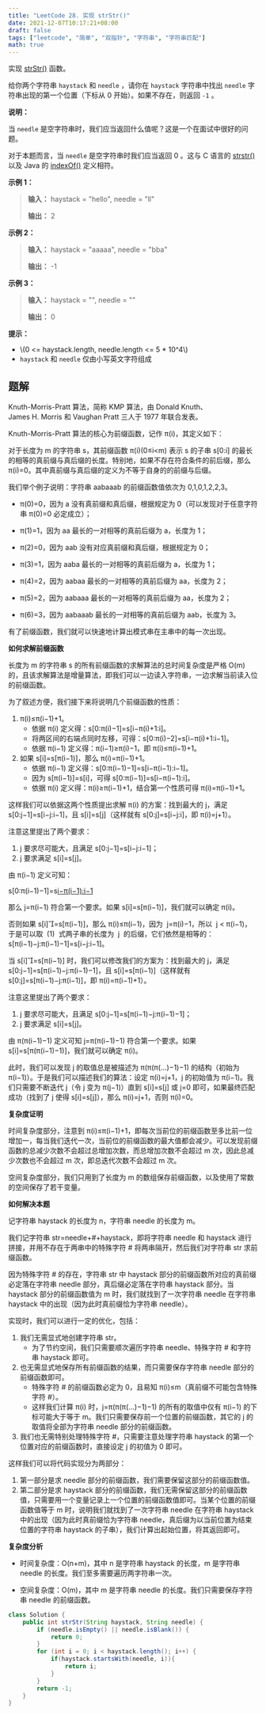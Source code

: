 ```yaml
---
title: "LeetCode 28. 实现 strStr()"
date: 2021-12-07T10:17:21+08:00
draft: false
tags: ["leetcode", "简单", "双指针", "字符串", "字符串匹配"]
math: true
---
```


实现 [strStr()](https://baike.baidu.com/item/strstr/811469) 函数。

给你两个字符串 `haystack` 和 `needle` ，请你在 `haystack` 字符串中找出 `needle` 字符串出现的第一个位置（下标从 0 开始）。如果不存在，则返回 `-1` 。

<!--more-->

**说明：**

当 `needle` 是空字符串时，我们应当返回什么值呢？这是一个在面试中很好的问题。

对于本题而言，当 `needle` 是空字符串时我们应当返回 0 。这与 C 语言的 [strstr()](https://baike.baidu.com/item/strstr/811469) 以及 Java 的 [indexOf()](<https://docs.oracle.com/javase/7/docs/api/java/lang/String.html#indexOf(java.lang.String)>) 定义相符。

**示例 1：**

> **输入：** haystack = "hello", needle = "ll"
> 
> **输出：** 2

**示例 2：**

> **输入：** haystack = "aaaaa", needle = "bba"
> 
> **输出：** -1

**示例 3：**

> **输入：** haystack = "", needle = ""
> 
> **输出：** 0

**提示：**

- \\(0 <= haystack.length, needle.length <= 5 \* 10^4\\)
- `haystack` 和 `needle` 仅由小写英文字符组成

## 题解

Knuth-Morris-Pratt 算法，简称 KMP 算法，由 Donald Knuth、James H. Morris 和 Vaughan Pratt 三人于 1977 年联合发表。

Knuth-Morris-Pratt 算法的核心为前缀函数，记作 π(i)，其定义如下：

对于长度为 m 的字符串 s，其前缀函数 π(i)(0≤i<m) 表示 s 的子串 s[0:i] 的最长的相等的真前缀与真后缀的长度。特别地，如果不存在符合条件的前后缀，那么 π(i)=0。其中真前缀与真后缀的定义为不等于自身的的前缀与后缀。

我们举个例子说明：字符串 aabaaab 的前缀函数值依次为 0,1,0,1,2,2,3。

- π(0)=0，因为 a 没有真前缀和真后缀，根据规定为 0（可以发现对于任意字符串 π(0)=0 必定成立）；

- π(1)=1，因为 aa 最长的一对相等的真前后缀为 a，长度为 1；

- π(2)=0，因为 aab 没有对应真前缀和真后缀，根据规定为 0；

- π(3)=1，因为 aaba 最长的一对相等的真前后缀为 a，长度为 1；

- π(4)=2，因为 aabaa 最长的一对相等的真前后缀为 aa，长度为 2；

- π(5)=2，因为 aabaaa 最长的一对相等的真前后缀为 aa，长度为 2；

- π(6)=3，因为 aabaaab 最长的一对相等的真前后缀为 aab，长度为 3。

有了前缀函数，我们就可以快速地计算出模式串在主串中的每一次出现。

**如何求解前缀函数**

长度为 m 的字符串 s 的所有前缀函数的求解算法的总时间复杂度是严格 O(m) 的，且该求解算法是增量算法，即我们可以一边读入字符串，一边求解当前读入位的前缀函数。

为了叙述方便，我们接下来将说明几个前缀函数的性质：

1. π(i)≤π(i−1)+1。
   - 依据 π(i) 定义得：s[0:π(i)−1]=s[i−π(i)+1:i]。
   - 将两区间的右端点同时左移，可得：s[0:π(i)−2]=s[i−π(i)+1:i−1]。
   - 依据 π(i−1) 定义得：π(i−1)≥π(i)−1，即 π(i)≤π(i−1)+1。
2. 如果 s[i]=s[π(i−1)]，那么 π(i)=π(i−1)+1。
   - 依据 π(i−1) 定义得：s[0:π(i−1)−1]=s[i−π(i−1):i−1]。
   - 因为 s[π(i−1)]=s[i]，可得 s[0:π(i−1)]=s[i−π(i−1):i]。
   - 依据 π(i) 定义得：π(i)≥π(i−1)+1，结合第一个性质可得 π(i)=π(i−1)+1。

这样我们可以依据这两个性质提出求解 π(i) 的方案：找到最大的 j，满足 s[0:j−1]=s[i−j:i−1]，且 s[i]=s[j]（这样就有 s[0:j]=s[i−j:i]，即 π(i)=j+1）。

注意这里提出了两个要求：

1. j 要求尽可能大，且满足 s[0:j−1]=s[i−j:i−1]；
2. j 要求满足 s[i]=s[j]。

由 π(i−1) 定义可知：

s[0:π(i−1)−1]=s[i−π(i−1):i−1](1)

那么 j=π(i−1) 符合第一个要求。如果 s[i]=s[π(i−1)]，我们就可以确定 π(i)。

否则如果 s[i]​=s[π(i−1)]，那么 π(i)≤π(i−1)，因为  j=π(i)−1，所以  j < π(i−1)，于是可以取  (1)  式两子串的长度为  j  的后缀，它们依然是相等的：s[π(i−1)−j:π(i−1)−1]=s[i−j:i−1]。

当 s[i]​=s[π(i−1)] 时，我们可以修改我们的方案为：找到最大的 j，满足 s[0:j−1]=s[π(i−1)−j:π(i−1)−1]，且 s[i]=s[π(i−1)]（这样就有 s[0:j]=s[π(i−1)−j:π(i−1)]，即 π(i)=π(i−1)+1）。

注意这里提出了两个要求：

1. j 要求尽可能大，且满足 s[0:j−1]=s[π(i−1)−j:π(i−1)−1]；
2. j 要求满足 s[i]=s[j]。

由 π(π(i−1)−1) 定义可知 j=π(π(i−1)−1) 符合第一个要求。如果 s[i]=s[π(π(i−1)−1)]，我们就可以确定 π(i)。

此时，我们可以发现 j 的取值总是被描述为 π(π(π(…)−1)−1) 的结构（初始为 π(i−1)）。于是我们可以描述我们的算法：设定 π(i)=j+1，j 的初始值为 π(i−1)。我们只需要不断迭代 j（令 j 变为 π(j−1)）直到 s[i]=s[j] 或 j=0 即可，如果最终匹配成功（找到了 j 使得 s[i]=s[j]），那么 π(i)=j+1，否则 π(i)=0。

**复杂度证明**

时间复杂度部分，注意到 π(i)≤π(i−1)+1，即每次当前位的前缀函数至多比前一位增加一，每当我们迭代一次，当前位的前缀函数的最大值都会减少。可以发现前缀函数的总减少次数不会超过总增加次数，而总增加次数不会超过 m 次，因此总减少次数也不会超过 m 次，即总迭代次数不会超过 m 次。

空间复杂度部分，我们只用到了长度为 m 的数组保存前缀函数，以及使用了常数的空间保存了若干变量。

**如何解决本题**

记字符串 haystack 的长度为 n，字符串 needle 的长度为 m。

我们记字符串 str=needle+#+haystack，即将字符串 needle 和 haystack 进行拼接，并用不存在于两串中的特殊字符 # 将两串隔开，然后我们对字符串 str 求前缀函数。

因为特殊字符 # 的存在，字符串 str 中 haystack 部分的前缀函数所对应的真前缀必定落在字符串 needle 部分，真后缀必定落在字符串 haystack 部分。当 haystack 部分的前缀函数值为 m 时，我们就找到了一次字符串 needle 在字符串 haystack 中的出现（因为此时真前缀恰为字符串 needle）。

实现时，我们可以进行一定的优化，包括：

1. 我们无需显式地创建字符串 str。
   - 为了节约空间，我们只需要顺次遍历字符串 needle、特殊字符 # 和字符串 haystack 即可。
2. 也无需显式地保存所有前缀函数的结果，而只需要保存字符串 needle 部分的前缀函数即可。
   - 特殊字符 # 的前缀函数必定为 0，且易知 π(i)≤m（真前缀不可能包含特殊字符 #）。
   - 这样我们计算 π(i) 时，j=π(π(π(…)−1)−1) 的所有的取值中仅有 π(i−1) 的下标可能大于等于 m。我们只需要保存前一个位置的前缀函数，其它的 j 的取值将全部为字符串 needle 部分的前缀函数。
3. 我们也无需特别处理特殊字符 #，只需要注意处理字符串 haystack 的第一个位置对应的前缀函数时，直接设定 j 的初值为 0 即可。

这样我们可以将代码实现分为两部分：

1. 第一部分是求 needle 部分的前缀函数，我们需要保留这部分的前缀函数值。
2. 第二部分是求 haystack 部分的前缀函数，我们无需保留这部分的前缀函数值，只需要用一个变量记录上一个位置的前缀函数值即可。当某个位置的前缀函数值等于 m 时，说明我们就找到了一次字符串 needle 在字符串 haystack 中的出现（因为此时真前缀恰为字符串 needle，真后缀为以当前位置为结束位置的字符串 haystack 的子串），我们计算出起始位置，将其返回即可。

**复杂度分析**

- 时间复杂度：O(n+m)，其中 n 是字符串 haystack 的长度，m 是字符串 needle 的长度。我们至多需要遍历两字符串一次。

- 空间复杂度：O(m)，其中 m 是字符串 needle 的长度。我们只需要保存字符串 needle 的前缀函数。

```java
class Solution {
    public int strStr(String haystack, String needle) {
        if (needle.isEmpty() || needle.isBlank()) {
            return 0;
        }
        for (int i = 0; i < haystack.length(); i++) {
            if(haystack.startsWith(needle, i)){
                return i;
            }
        }
        return -1;
    }
}
```
